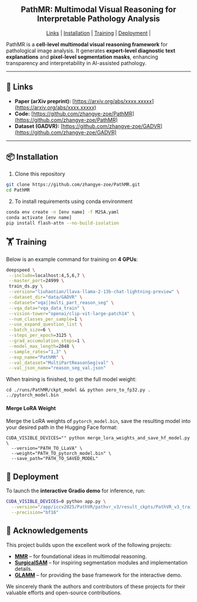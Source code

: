 <h2 align="center"> PathMR: Multimodal Visual Reasoning for Interpretable Pathology Analysis </h2>
<p align="center">
  <a href="#Links">Links</a> |
  <a href="#-installation">Installation</a> |
  <a href="#training">Training</a> |
  <a href="#-deployment">Deployment</a> |
</p>




PathMR is a **cell-level multimodal visual reasoning framework** for pathological image analysis. It generates **expert-level diagnostic text explanations** and **pixel-level segmentation masks**, enhancing transparency and interpretability in AI-assisted pathology.

---

## 🔗 Links
- **Paper (arXiv preprint):** [https://arxiv.org/abs/xxxx.xxxxx](https://arxiv.org/abs/xxxx.xxxxx)
- **Code:** [https://github.com/zhangye-zoe/PathMR](https://github.com/zhangye-zoe/PathMR)
- **Dataset (GADVR):** [https://github.com/zhangye-zoe/GADVR](https://github.com/zhangye-zoe/GADVR)

---

## 📦 Installation
1. Clone this repository
```bash
git clone https://github.com/zhangye-zoe/PathMR.git
cd PathMR

```

2. To install requirements using conda environment

```bash
conda env create -n [env name] -f M2SA.yaml
conda activate [env name]
pip install flash-attn --no-build-isolation
```

## 🏋️ Training
 
Below is an example command for training on **4 GPUs**:

```bash
deepspeed \
 --include=localhost:4,5,6,7 \
 --master_port=24999 \
 train_ds.py \
 --version="liuhaotian/llava-llama-2-13b-chat-lightning-preview" \
 --dataset_dir="data/GADVR" \
 --dataset="vqa||multi_part_reason_seg" \
 --vqa_data="vqa_data_train" \
 --vision-tower="openai/clip-vit-large-patch14" \
 --num_classes_per_sample=1 \
 --use_expand_question_list \
 --batch_size=6 \
 --steps_per_epoch=3125 \
 --grad_accumulation_steps=1 \
 --model_max_length=2048 \
 --sample_rates="1,3" \
 --exp_name="PathMR" \
 --val_dataset="MultiPartReasonSeg|val" \
 --val_json_name="reason_seg_val.json"
```
When training is finished, to get the full model weight:

```
cd ./runs/PathMR/ckpt_model && python zero_to_fp32.py . ../pytorch_model.bin
```

#### Merge LoRA Weight
Merge the LoRA weights of `pytorch_model.bin`, save the resulting model into your desired path in the Hugging Face format:

```
CUDA_VISIBLE_DEVICES="" python merge_lora_weights_and_save_hf_model.py \
  --version="PATH_TO_LLaVA" \
  --weight="PATH_TO_pytorch_model.bin" \
  --save_path="PATH_TO_SAVED_MODEL"
```

## 🚀 Deployment

To launch the **interactive Gradio demo** for inference, run:

```bash
CUDA_VISIBLE_DEVICES=0 python app.py \
  --version="/app/iccv2025/PathVR/pathvr_v3/result_ckpts/PathVR_v3_train_13b_v1" \
  --precision="bf16"
```

## 🙏 Acknowledgements

This project builds upon the excellent work of the following projects:

- [**MMR**](https://openreview.net/forum?id=mzL19kKE3r) – for foundational ideas in multimodal reasoning.  
- [**SurgicalSAM**](https://github.com/wenxi-yue/SurgicalSAM) – for inspiring segmentation modules and implementation details.  
- [**GLAMM**](https://github.com/mbzuai-oryx/groundingLMM) – for providing the base framework for the interactive demo.

We sincerely thank the authors and contributors of these projects for their valuable efforts and open-source contributions.
